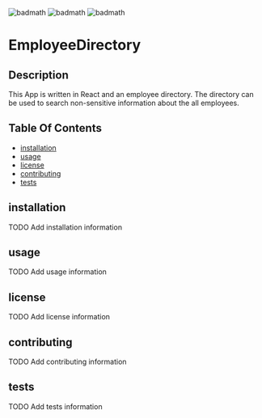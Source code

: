 
  ![badmath](https://img.shields.io/github/last-commit/kcjhill1234/EmployeeDirectory) ![badmath](https://img.shields.io/github/issues-pr/kcjhill1234/EmployeeDirectory) ![badmath](https://img.shields.io/github/languages/top/kcjhill1234/EmployeeDirectory)
# EmployeeDirectory

## Description

This App is written in React and an employee directory.  The directory can be used to search non-sensitive information about the all employees.  

## Table Of Contents

* [installation](#installation)
* [usage](#usage)
* [license](#license)
* [contributing](#contributing)
* [tests](#tests)

## installation

TODO Add installation information

## usage

TODO Add usage information

## license

TODO Add license information

## contributing

TODO Add contributing information

## tests

TODO Add tests information

